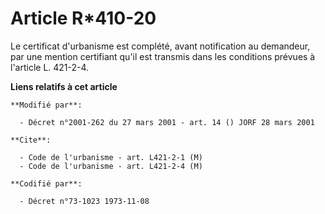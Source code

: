 # Article R*410-20

Le certificat d'urbanisme est complété, avant notification au demandeur, par une mention certifiant qu'il est transmis dans
les conditions prévues à l'article L. 421-2-4.

**Liens relatifs à cet article**

	**Modifié par**:

	  - Décret n°2001-262 du 27 mars 2001 - art. 14 () JORF 28 mars 2001

	**Cite**:

	  - Code de l'urbanisme - art. L421-2-1 (M)
	  - Code de l'urbanisme - art. L421-2-4 (M)

	**Codifié par**:

	  - Décret n°73-1023 1973-11-08
